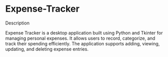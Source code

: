 # Expense-Tracker
Description

Expense Tracker is a desktop application built using Python and Tkinter for managing personal expenses. It allows users to record, categorize, and track their spending efficiently. The application supports adding, viewing, updating, and deleting expense entries.
